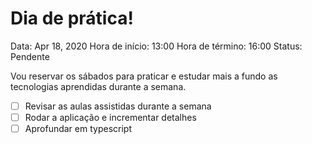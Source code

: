 # Dia de prática!

Data: Apr 18, 2020
Hora de início: 13:00
Hora de término: 16:00
Status: Pendente

Vou reservar os sábados para praticar e estudar mais a fundo as tecnologias aprendidas durante a semana.

- [ ]  Revisar as aulas assistidas durante a semana
- [ ]  Rodar a aplicação e incrementar detalhes
- [ ]  Aprofundar em typescript